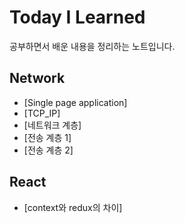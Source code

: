 # Today I Learned
공부하면서 배운 내용을 정리하는 노트입니다.

## Network
- [Single page application]
- [TCP_IP]
- [네트워크 계층]
- [전송 계층 1]
- [전송 계층 2]

## React
- [context와 redux의 차이]